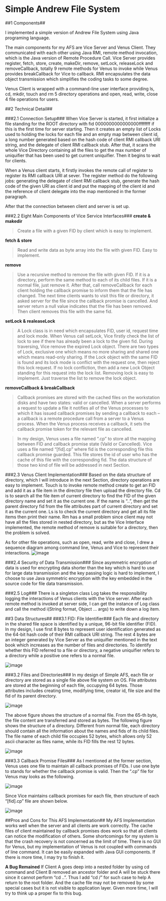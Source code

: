 Simple Andrew File System
=========================

##1 Components##

I implemented a simple version of Andrew File System using Java programing language. 

The main components for my AFS are Vice Server and Venus Client. They communicated with each other using Java RMI, remote method invocation, which is the Java version of Remote Procedure Call. Vice Server provides register, fetch, store, create, makeDir, remove, setLock, releaseLock and removeCallback, totally 9 remote methods for Venus to invoke while Venus provides breakCallback for Vice to callback. RMI encapsulates the data object transmission which simplifies the coding tasks to some degree.

Venus Client is wrapped with a command-line user interface providing ls, cd, mkdir, touch and rm 5 directory operations and open, read, write, close 4 file operations for users.

##2 Technical Detail##

###2.1 Connection Setup###
When Vice Server is started, it first initialize a file standing for the ROOT directory with fid 0000000000000000ffffffff if this is the first time for server starting. Then it creates an empty list of Locks used to holding the locks for each file and an empty map between client id, a long number generated based on the hash code of client RMI callback URI string, and the delegate of client RMI callback stub. After that, it scans the whole Vice Directory containing all the files to get the max number of uniquifier that has been used to get current uniquifier. Then it begins to wait for clients.

When a Venus client starts, it firstly invokes the remote call of register to register its RMI callback URI at sever. The register method do the following jobs: generating the delegate of client RMI callback stub, generate the hash code of the given URI as client id and put the mapping of the client id and the reference of client delegate into the map mentioned in the former paragraph. 

After that the connection between client and server is set up.

###2.2 Eight Main Components of Vice Service Interfaces###
**create & makedir**
> Create a file with a given FID by client which is easy to implement.

**fetch & store**
> Read and write data as byte array into the file with given FID. Easy to implement.

**remove**
> Use a recursive method to remove the file with given FID. If it is a directory, perform the same method to each of its child files. If it is a normal file, just remove it. After that, call removeCallback for each client holding the callback promise to inform them that the file has changed. The next time clients wants to visit this file or directory, it asked server for the file since the callback promise is cancelled. And server return a null value indicates that the file has been removed. Then client removes this file with the same fid.

**setLock & realeaseLock**
> A Lock class is in need which encapsulates FID, user id, request time and lock mode. When Venus call setLock, Vice firstly check the list of lock to see if there has already been a lock to the given fid. During traversing, Vice remove the expired Lock object. There are two types of Lock, exclusive one which means no more sharing and shared one which means read-only sharing. If the Lock object with the same FID is found and its lock mode is conflict with the request one, then reject this lock request. If no lock confliction, then add a new Lock Object standing for this request into the lock list. Removing lock is easy to implement. Just traverse the list to remove the lock object.

**removeCallback & breakCallback**
> Callback promises are stored with the cached files on the workstation disks and have two states: valid or cancelled. When a server performs a request to update a file it notifies all of the Venus processes to which it has issued callback promises by sending a callback to each – a callback is a remote procedure call from a server to a Venus process. When the Venus process receives a callback, it sets the callback promise token for the relevant file as cancelled.

> In my design, Venus uses a file named “.cp” to store all the mapping between FID and callback promise state (Vaild or Cancelled). Vice uses a file named “[fid].cp” where fid is the corresponding file this callback promise guarded. This file stores the id of user who has the cache of this file with the corresponding fid. The data structure of those two kind of file will be addressed in next Section.

###2.3 Venus Client Implementation###
Based on the data structure of directory, which I will introduce in the next Section, directory operations are easy to implement. Touch is to invoke remote method create to get an FID and add it as a file item in the directory file then upload the directory file. Cd is to search all the file item of current directory to find the FID of the given directory name and set it as the current one. If the name is “..”, then get the parent directory fid from the file attributes part of current directory and set it as the current one. Ls is to check the current directory and get all its file items then print their name. Rm has a small problem since client may not have all the files stored in nested directory, but as the Vice Interface implemented, the remote method of remove is suitable for a directory, then the problem is solved.

As for other file operations, such as open, read, write and close, I drew a sequence diagram among command line, Venus and Vice to represent their interactions.
![image](https://github.com/dawnwords/AFS/raw/master/pic/fileOperation.jpg)

###2.4 Security of Data Transmission###
Since asymmetric encryption of data is used for encrypting data shorter than the key which is hard to use for large data transmission and the key passing logic is hard to implement, I choose to use Java symmetric encryption with the key embedded in the source code for file data transmission.

###2.5 Log###
There is a singleton class Log takes the responsibility logging the interactions of Venus clients with the Vice server. After each remote method is invoked at server side, I can get the instance of Log class and call the method i(String format, Object … args) to write down a log item.

##3 Data Structures##
###3.1 FID: File Identifier###
Each file and directory in the shared file space is identified by a unique, 96-bit file identifier (FID). In my design, I use first 8 bytes to represent user identification generated as the 64-bit hash code of their RMI callback URI string. The rest 4 bytes are an integer generated by Vice Server as the uniquifier mentioned in the text book which increases as the number of files and directories. To identify whether this FID referred to a file or directory, a negative uniquifier refers to a directory while a positive one refers to a normal file.

![image](https://github.com/dawnwords/AFS/raw/master/pic/FID.png)

###3.2 Files and Directories###
In my design of Simple AFS, each file or directory are stored as a single file above file system on OS. File attributes are stored at the beginning of each file, occupying 64 bytes. Those attributes includes creating time, modifying time, creator id, file size and the fid of its parent directory.

![image](https://github.com/dawnwords/AFS/raw/master/pic/fileStructure.png)

The above figure shows the structure of a normal file. From the 65-th byte, the file content are transferred and stored as bytes. The following figure shows the structure of a directory. Different from normal file, each directory should contain all the information about the names and fids of its child files. The file name of each child file occupies 52 bytes, which allows only 52 ascii character as files name, while its FID fills the rest 12 bytes.

![image](https://github.com/dawnwords/AFS/raw/master/pic/directoryStructure.png)

###3.3 Callback Promise Files###
As I mentioned at the former section, Venus uses one file to maintain all callback promises of FIDs. I use one byte to stands for whether the callback promise is valid. Then the “.cp” file for Venus may looks as the following.

![image](https://github.com/dawnwords/AFS/raw/master/pic/cp.png)

Since Vice maintains callback promises for each file, then structure of each “[fid].cp” file are shown below.

![image](https://github.com/dawnwords/AFS/raw/master/pic/servercp.png)

##Pros and Cons for This AFS Implementation##
My AFS Implementation works well when the server and all clients are work correctly. The cache files of client maintained by callback promises does work so that all clients can notice the modification of others.
Some shortcomings for my system is that the crash recovery is not concerned as the limit of time. There is no GUI for Venus, but my implementation of Venus is not coupled with commands of line command. It can be easily expanded with Java GUI components. If there is more time, I may try to finish it.

**A Bug Remained**
If Client A goes deep into a nested folder by using cd command and Client B removed an ancestor folder and A will be stuck there since it cannot perform “cd ..”. Thus I add “cd /” for such case to help A return to the root folder. And the cache file may not be removed by some special cases but it is not visible to application layer. Given more time, I will try to think up a proper fix to this bug.
